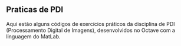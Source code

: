 ## Praticas de PDI
Aqui estão alguns códigos de exercícios práticos da disciplina de PDI (Processamento Digital de Imagens), desenvolvidos no Octave com a linguagem do MatLab.
